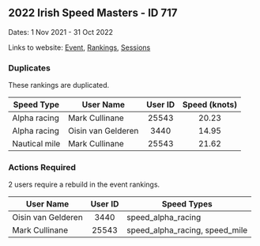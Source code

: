 ## 2022 Irish Speed Masters - ID 717

Dates: 1 Nov 2021 - 31 Oct 2022

Links to website: [Event](https://www.gps-speedsurfing.com/default.aspx?mnu=event&val=717), [Rankings](https://www.gps-speedsurfing.com/default.aspx?mnu=eventranking&val=717), [Sessions](https://www.gps-speedsurfing.com/default.aspx?mnu=eventsessions&val=717)

### Duplicates

These rankings are duplicated.

| Speed Type | User Name | User ID | Speed (knots) |
| ---------- | --------- | :-----: | :-----------: |
| Alpha racing | Mark Cullinane | 25543 | 20.23 |
| Alpha racing | Oisin van Gelderen | 3440 | 14.95 |
| Nautical mile | Mark Cullinane | 25543 | 21.62 |

### Actions Required

2 users require a rebuild in the event rankings.

| User Name | User ID | Speed Types |
| --------- | :-----: | ----------- |
| Oisin van Gelderen | 3440 | speed_alpha_racing |
| Mark Cullinane | 25543 | speed_alpha_racing, speed_mile |
